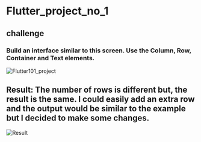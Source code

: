 # Flutter_project_no_1
## challenge

### Build an interface similar to this screen. Use the Column, Row, Container and Text elements.
![Flutter101_project](https://user-images.githubusercontent.com/60525103/148231122-6a67fc56-9fc5-46ff-b4d9-adea02db8bdf.png)

## Result: The number of rows is different but, the result is the same. I could easily add an extra row and the output would be similar to the example but I decided to make some changes.
![Result](https://user-images.githubusercontent.com/60525103/148234412-26fabe9b-e4e5-4df3-a0a1-003341d7d9cd.png)
